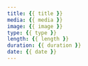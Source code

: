 ```yaml
---
title: {{ title }}
media: {{ media }}
image: {{ image }}
type: {{ type }}
length: {{ length }}
duration: {{ duration }}
date: {{ date }}
---
```

